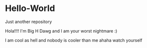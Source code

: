 # Hello-World
Just another repository

Hola!!!! I'm Big H Dawg and I am your worst nightmare :)

I am cool as hell and nobody is cooler than me ahaha watch yourself
